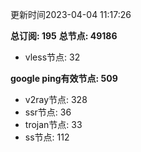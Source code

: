 更新时间2023-04-04 11:17:26

**总订阅: 195**
**总节点: 49186**
- vless节点: 32

**google ping有效节点: 509**
- v2ray节点: 328
- ssr节点: 36
- trojan节点: 33
- ss节点: 112
